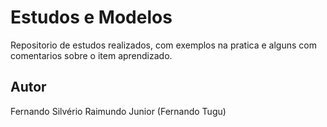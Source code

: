 # Estudos e Modelos

Repositorio de estudos realizados, com exemplos na pratica e alguns com comentarios sobre o item aprendizado.

## Autor

Fernando Silvério Raimundo Junior (Fernando Tugu)
